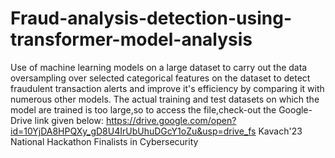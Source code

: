 # Fraud-analysis-detection-using-transformer-model-analysis
Use of machine learning models on a large dataset to carry out the data oversampling over selected categorical features on the dataset to detect fraudulent transaction alerts and improve it's efficiency by comparing it with numerous other models.
The actual training and test datasets on which the model are trained is too large,so to access the file,check-out the Google-Drive link given below:
https://drive.google.com/open?id=10YjDA8HPQXy_gD8U4IrUbUhuDGcY1oZu&usp=drive_fs
Kavach'23 National Hackathon Finalists in Cybersecurity
